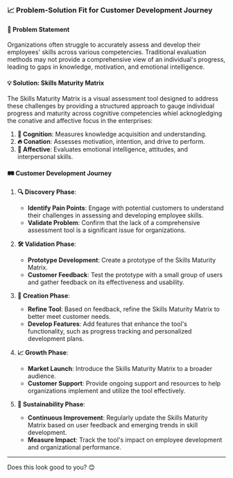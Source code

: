 ### 📈 **Problem-Solution Fit for Customer Development Journey**

#### **🚩 Problem Statement**
Organizations often struggle to accurately assess and develop their employees' skills across various competencies. Traditional evaluation methods may not provide a comprehensive view of an individual's progress, leading to gaps in knowledge, motivation, and emotional intelligence.

#### **💡 Solution: Skills Maturity Matrix**
The Skills Maturity Matrix is a visual assessment tool designed to address these challenges by providing a structured approach to gauge individual progress and maturity across cognitive competencies whiel acknogledging the conative and affective focus in the enterprises:

1. **🧠 Cognition**: Measures knowledge acquisition and understanding.
2. **🔥 Conation**: Assesses motivation, intention, and drive to perform.
3. **💬 Affective**: Evaluates emotional intelligence, attitudes, and interpersonal skills.

#### **🛤️ Customer Development Journey**

1. **🔍 Discovery Phase**:
   - **Identify Pain Points**: Engage with potential customers to understand their challenges in assessing and developing employee skills.
   - **Validate Problem**: Confirm that the lack of a comprehensive assessment tool is a significant issue for organizations.

2. **🛠️ Validation Phase**:
   - **Prototype Development**: Create a prototype of the Skills Maturity Matrix.
   - **Customer Feedback**: Test the prototype with a small group of users and gather feedback on its effectiveness and usability.

3. **🚀 Creation Phase**:
   - **Refine Tool**: Based on feedback, refine the Skills Maturity Matrix to better meet customer needs.
   - **Develop Features**: Add features that enhance the tool's functionality, such as progress tracking and personalized development plans.

4. **📈 Growth Phase**:
   - **Market Launch**: Introduce the Skills Maturity Matrix to a broader audience.
   - **Customer Support**: Provide ongoing support and resources to help organizations implement and utilize the tool effectively.

5. **🌱 Sustainability Phase**:
   - **Continuous Improvement**: Regularly update the Skills Maturity Matrix based on user feedback and emerging trends in skill development.
   - **Measure Impact**: Track the tool's impact on employee development and organizational performance.

---

Does this look good to you? 😊
